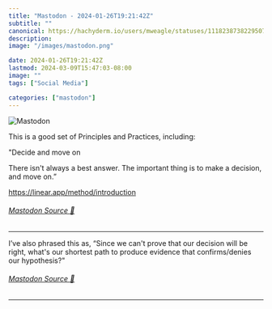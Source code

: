 ```yaml
---
title: "Mastodon - 2024-01-26T19:21:42Z"
subtitle: ""
canonical: https://hachyderm.io/users/mweagle/statuses/111823873822950749
description:
image: "/images/mastodon.png"

date: 2024-01-26T19:21:42Z
lastmod: 2024-03-09T15:47:03-08:00
image: ""
tags: ["Social Media"]

categories: ["mastodon"]
---
```

![Mastodon](/images/mastodon.png)

<p>This is a good set of Principles and Practices, including:</p><p>&quot;Decide and move on</p><p>There isn&#39;t always a best answer. The important thing is to make a decision, and move on.”</p><p><a href="https://linear.app/method/introduction" target="_blank" rel="nofollow noopener noreferrer" translate="no"><span class="invisible">https://</span><span class="">linear.app/method/introduction</span><span class="invisible"></span></a></p>


###### [Mastodon Source 🐘](https://hachyderm.io/@mweagle/111823873822950749)

___

<p>I’ve also phrased this as, “Since we can&#39;t prove that our decision will be right, what&#39;s our shortest path to produce evidence that confirms/denies our hypothesis?&quot;</p>


###### [Mastodon Source 🐘](https://hachyderm.io/@mweagle/111824087292297174)

___
